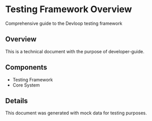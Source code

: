 # Testing Framework Overview

Comprehensive guide to the Devloop testing framework

## Overview

This is a technical document with the purpose of developer-guide.

## Components

- Testing Framework
- Core System

## Details

This document was generated with mock data for testing purposes.
